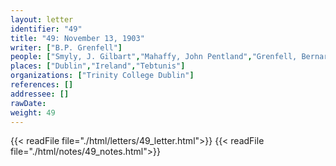 ```yaml
---
layout: letter
identifier: "49"
title: "49: November 13, 1903"
writer: ["B.P. Grenfell"]
people: ["Smyly, J. Gilbart","Mahaffy, John Pentland","Grenfell, Bernard Pyne"]
places: ["Dublin","Ireland","Tebtunis"]
organizations: ["Trinity College Dublin"]
references: []
addressee: []
rawDate: 
weight: 49
---
```

{{< readFile file="./html/letters/49_letter.html">}}
{{< readFile file="./html/notes/49_notes.html">}}